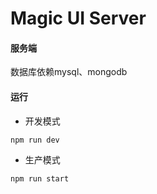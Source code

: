 # Magic UI Server

#### 服务端
数据库依赖mysql、mongodb
#### 运行
+ 开发模式
```bash
npm run dev
```
+ 生产模式
```bash
npm run start
```